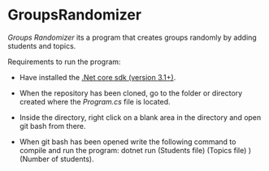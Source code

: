 # GroupsRandomizer 

*Groups Randomizer* its a program that creates groups randomly by adding students and topics.

Requirements to run the program:

- Have installed the [.Net core sdk (version 3.1+)](https://dotnet.microsoft.com/download).

- When the repository has been cloned, go to the folder or directory created where the *Program.cs* file is located.

- Inside the directory, right click on a blank area in the directory and open git bash from there.

- When git bash has been opened write the following command to compile and run the program: dotnet run (Students file) (Topics file) ) (Number of students).
